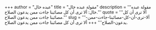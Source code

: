 +++
author = "عبده خال"
title = "مقولة عبده خال"
description = '''مقولة عبده خال: ألا ترى أن كل مصائبنا جاءت ممن يدعون الصلاح.'''
quote = '''ألا ترى أن كل مصائبنا جاءت ممن يدعون الصلاح.'''
slug = '''ألا-ترى-أن-كل-مصائبنا-جاءت-ممن-يدعون-الصلاح'''
+++
ألا ترى أن كل مصائبنا جاءت ممن يدعون الصلاح.
